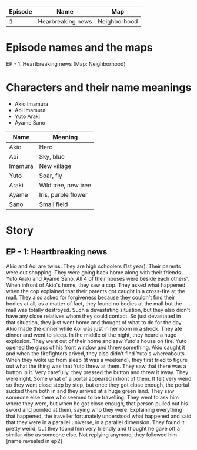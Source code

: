 | Episode | Name | Map |
| - | - | - |
| 1 | Hearbreaking news | Neighborhood |

# Episode names and the maps
EP - 1: Heartbreaking news (Map: Neighborhood)

# Characters and their name meanings
- Akio Imamura
- Aoi Imamura
- Yuto Araki
- Ayame Sano

| Name | Meaning |
| - | - |
| Akio | Hero |
| Aoi | Sky, blue |
| Imamura | New village |
| Yuto | Soar, fly |
| Araki | Wild tree, new tree |
| Ayame | Iris, purple flower |
| Sano | Small field |

# Story
## EP - 1: Heartbreaking news
Akio and Aoi are twins. They are high schoolers (1st year). Their parents were out shopping. They were going back home along with their friends Yuto Araki and Ayame Sano. All 4 of their houses were beside each others'. When infront of Akio's home, they saw a cop. They asked what happened when the cop explained that their parents got caught in a cross-fire at the mall. They also asked for forgiveness because they couldn't find their bodies at all, as a matter of fact, they found no bodies at the mall but the mall was totally destroyed. Such a devastating situation, but they also didn't have any close relatives whom they could contact. So just devastated in that situation, they just went home and thought of what to do for the day. Akio made the dinner while Aoi was just in her room in a shock. They ate dinner and went to sleep. In the middle of the night, they heard a huge explosion. They went out of their home and saw Yuto's house on fire. Yuto opened the glass of his front window and threw something. Akio caught it and when the firefighters arived, they also didn't find Yuto's whereabouts. When they woke up from sleep (it was a weekend), they first tried to figure out what the thing was that Yuto threw at them. They saw that there was a button in it. Very carefully, they pressed the button and threw it away. They were right. Some what of a portal appeared infront of them. It felt very weird so they went close step by step, but once they got close enough, the portal sucked them both in and they arrived at a huge green land. They saw someone else there who seemed to be travelling. They went to ask him where they were, but when he got close enough, that person pulled out his sword and pointed at them, saying who they were. Explaining everything that happened, the traveller fortunately understood what happened and said that they were in a parallel universe, in a parallel dimension. They found it pretty weird, but they found him very friendly and thought he gave off a similar vibe as someone else. Not replying anymore, they followed him. [name revealed in ep2]